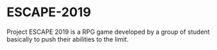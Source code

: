 # ESCAPE-2019
Project ESCAPE 2019 is a RPG game developed by a group of student basically to push their abilities to the limit.
